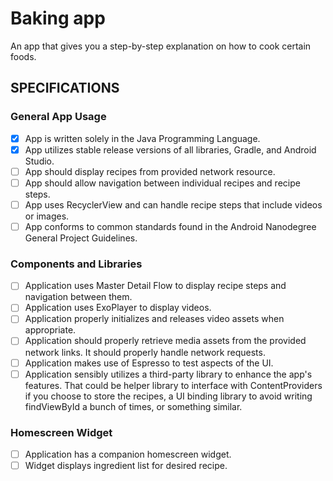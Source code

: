 # Baking app
An app that gives you a step-by-step explanation on how to cook certain foods.

## SPECIFICATIONS
### General App Usage
 - [x] App is written solely in the Java Programming Language.
 - [x] App utilizes stable release versions of all libraries, Gradle, and Android Studio.
 - [ ] App should display recipes from provided network resource.
 - [ ] App should allow navigation between individual recipes and recipe steps.
 - [ ] App uses RecyclerView and can handle recipe steps that include videos or images.
 - [ ] App conforms to common standards found in the Android Nanodegree General Project Guidelines.

### Components and Libraries
 - [ ] Application uses Master Detail Flow to display recipe steps and navigation between them.
 - [ ] Application uses ExoPlayer to display videos.
 - [ ] Application properly initializes and releases video assets when appropriate.
 - [ ] Application should properly retrieve media assets from the provided network links. 
 It should properly handle network requests.
 - [ ] Application makes use of Espresso to test aspects of the UI.
 - [ ] Application sensibly utilizes a third-party library to enhance the app's features. 
 That could be helper library to interface with ContentProviders if you choose to store the recipes, 
 a UI binding library to avoid writing findViewById a bunch of times, or something similar.
 
### Homescreen Widget
 - [ ] Application has a companion homescreen widget.
 - [ ] Widget displays ingredient list for desired recipe.